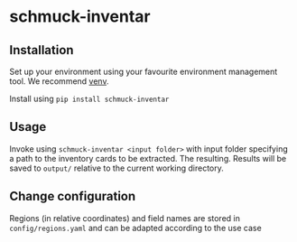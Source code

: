 # schmuck-inventar

## Installation

Set up your environment using your favourite environment management tool. We recommend [venv](https://docs.python.org/3/library/venv.html). 

Install using `pip install schmuck-inventar`

## Usage
Invoke using `schmuck-inventar <input folder>` with input folder specifying a path to the inventory cards to be extracted. The resulting.
Results will be saved to `output/` relative to the current working directory. 

## Change configuration
Regions (in relative coordinates) and field names are stored in `config/regions.yaml` and can be adapted according to the use case
